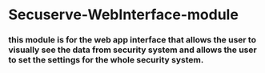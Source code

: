 # Secuserve-WebInterface-module



### this module is for the web app interface that allows the user to visually see the data from security system and allows the user to set the settings for the whole security system.